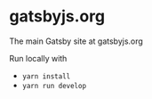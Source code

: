 # gatsbyjs.org

The main Gatsby site at gatsbyjs.org

Run locally with

- `yarn install`
- `yarn run develop`
